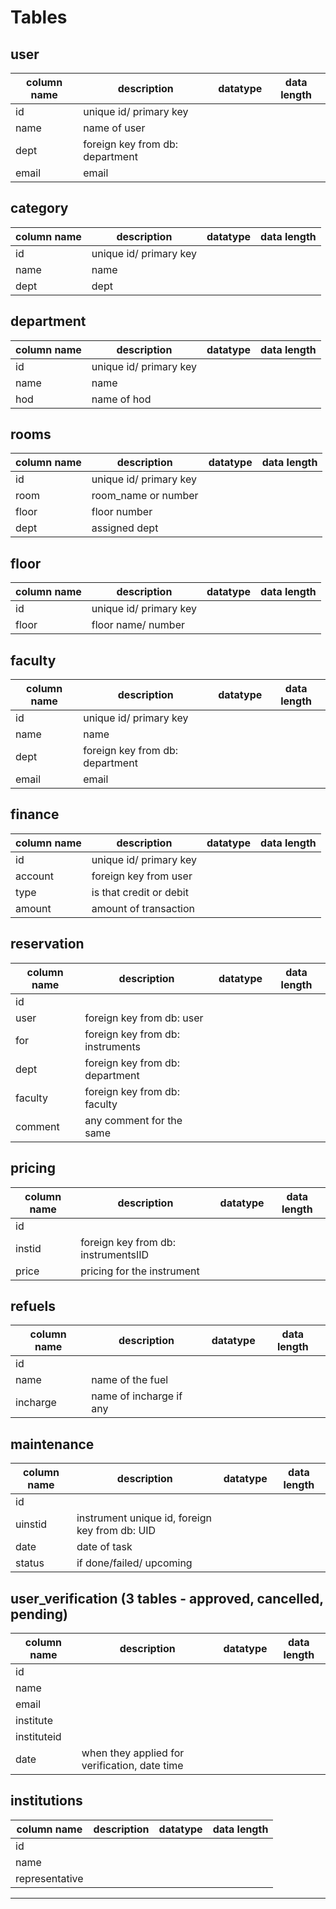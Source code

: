 # Tables

## user
| column name | description | datatype | data length |
|-------------|-------------|----------|-------------|
| id          | unique id/ primary key |          |             |
| name        | name of user |          |             |
| dept        | foreign key from db: department |          |             |
| email       | email |          |             |

## category
| column name | description | datatype | data length |
|-------------|-------------|----------|-------------|
| id          | unique id/ primary key |          |             |
| name        | name |          |             |
| dept        | dept |          |             |

## department
| column name | description | datatype | data length |
|-------------|-------------|----------|-------------|
| id          | unique id/ primary key |          |             |
| name        | name |          |             |
| hod         | name of hod |          |             |

## rooms
| column name | description | datatype | data length |
|-------------|-------------|----------|-------------|
| id          | unique id/ primary key |          |             |
| room        | room_name or number |          |             |
| floor       | floor number |          |             |
| dept        | assigned dept |          |             |

## floor
| column name | description | datatype | data length |
|-------------|-------------|----------|-------------|
| id          | unique id/ primary key |          |             |
| floor       | floor name/ number |          |             |

## faculty
| column name | description | datatype | data length |
|-------------|-------------|----------|-------------|
| id          | unique id/ primary key |          |             |
| name        | name |          |             |
| dept        | foreign key from db: department |          |             |
| email       | email |          |             |

## finance
| column name | description | datatype | data length |
|-------------|-------------|----------|-------------|
| id          | unique id/ primary key |          |             |
| account     | foreign key from user |          |             |
| type        | is that credit or debit |          |             |
| amount      | amount of transaction |          |             |

## reservation
| column name | description | datatype | data length |
|-------------|-------------|----------|-------------|
| id          |             |          |             |
| user        | foreign key from db: user |          |             |
| for         | foreign key from db: instruments |          |             |
| dept        | foreign key from db: department |          |             |
| faculty     | foreign key from db: faculty |          |             |
| comment     | any comment for the same |          |             |

## pricing
| column name | description | datatype | data length |
|-------------|-------------|----------|-------------|
| id          |             |          |             |
| instid      | foreign key from db: instrumentsIID |          |             |
| price       | pricing for the instrument |          |             |

## refuels
| column name | description | datatype | data length |
|-------------|-------------|----------|-------------|
| id          |             |          |             |
| name        | name of the fuel |          |             |
| incharge    | name of incharge if any |          |             |

## maintenance
| column name | description | datatype | data length |
|-------------|-------------|----------|-------------|
| id          |             |          |             |
| uinstid     | instrument unique id, foreign key from db: UID |          |             |
| date        | date of task |          |             |
| status      | if done/failed/ upcoming |          |             |

## user_verification (3 tables - approved, cancelled, pending)
| column name | description | datatype | data length |
|-------------|-------------|----------|-------------|
| id          |             |          |             |
| name        |             |          |             |
| email       |             |          |             |
| institute   |             |          |             |
| instituteid |             |          |             |
| date        | when they applied for verification, date time |          |             |

## institutions
| column name | description | datatype | data length |
|-------------|-------------|----------|-------------|
| id          |             |          |             |
| name        |             |          |             |
| representative |          |          |             |

---
